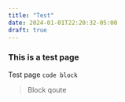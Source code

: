 ```yaml
---
title: "Test"
date: 2024-01-01T22:20:32-05:00
draft: true
---
```


### This is a test page
Test page
`code block`

> Block qoute
